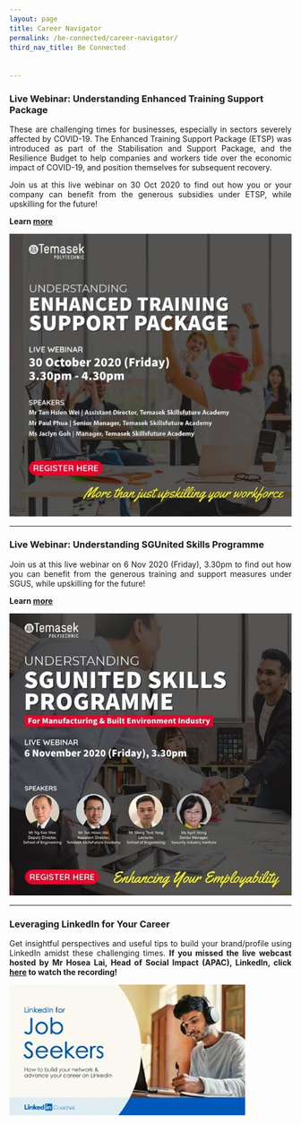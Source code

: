 ```yaml
---
layout: page
title: Career Navigator
permalink: /be-connected/career-navigator/
third_nav_title: Be Connected


---
```

### Live Webinar: Understanding Enhanced Training Support Package ### 
<div style="text-align: justify">
    <p>
These are challenging times for businesses, especially in sectors severely affected by COVID-19. The Enhanced Training Support Package (ETSP) was introduced as part of the Stabilisation and Support Package, and the Resilience Budget to help companies and workers tide over the economic impact of COVID-19, and position themselves for subsequent recovery.

Join us at this live webinar on 30 Oct 2020 to find out how you or your company can benefit from the generous subsidies under ETSP, while upskilling for the future!
         </p>
</div>

**Learn [more](https://www.instagram.com/p/CGbu1fvHCZG/)**

![Enhanced Training](/images/BeConnected_EnhancedTrainingSupport.jpg)

---
### Live Webinar: Understanding SGUnited Skills Programme ### 
<div style="text-align: justify">
    <p>
Join us at this live webinar on 6 Nov 2020 (Friday), 3.30pm to find out how you can benefit from the generous training and support measures under SGUS, while upskilling for the future!
         </p>
</div>

**Learn [more](https://www.instagram.com/p/CGyf0flHqSd/)**

![Upskilling Workforce](/images/BeConnected_SGUnited.jpg)

---
### Leveraging LinkedIn for Your Career ###
<div style="text-align: justify">
    <p>
Get insightful perspectives and useful tips to build your brand/profile using LinkedIn amidst these challenging times. <strong>If you missed the live webcast hosted by Mr Hosea Lai, Head of Social Impact (APAC), LinkedIn, click <a href="https://www.facebook.com/watch/live/?v=660591798116873&ref=external/">here</a> to watch the recording!</strong>
        </p>
</div>


![Leveraging LinkedIn](/images/BeConnected_LinkedIn.JPG)
